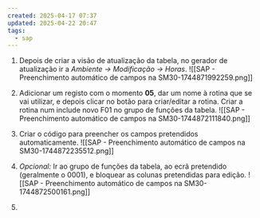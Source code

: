 ```yaml
---
created: 2025-04-17 07:37
updated: 2025-04-22 20:47
tags:
  - sap
---
```

1. Depois de criar a visão de atualização da tabela, no gerador de atualização ir a *Ambiente -> Modificação -> Horas*.
   ![[SAP - Preenchimento automático de campos na SM30-1744871992259.png]]
   
2. Adicionar um registo com o momento **05**, dar um nome à rotina que se vai utilizar, e depois clicar no botão para criar/editar a rotina. Criar a rotina num include novo F01 no grupo de funções da tabela.
   ![[SAP - Preenchimento automático de campos na SM30-1744872111840.png]]
   
3. Criar o código para preencher os campos pretendidos automaticamente.
   ![[SAP - Preenchimento automático de campos na SM30-1744872235512.png]]
   
4. *Opcional:* Ir ao grupo de funções da tabela, ao ecrã pretendido (geralmente o 0001), e bloquear as colunas pretendidas para edição.
   ![[SAP - Preenchimento automático de campos na SM30-1744872500161.png]]
5. 

